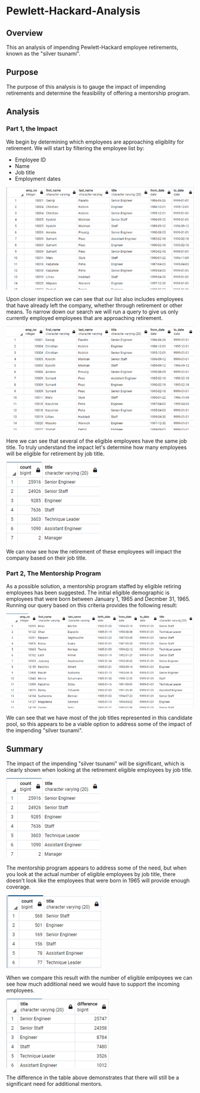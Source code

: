 # Pewlett-Hackard-Analysis

## Overview
This an analysis of impending Pewlett-Hackard employee retirements, known as the "silver tsunami".

## Purpose
The purpose of this analysis is to gauge the impact of impending retirements and determine the feasibility of offering a mentorship program.

## Analysis

### Part 1, the Impact
We begin by determining which employees are approaching eligiblity for retirement. We will start by filtering the employee list by:
- Employee ID
- Name
- Job title
- Employment dates

![Retiremenet eligible employees](Images/retirement_eligible_employees.png)

Upon closer inspection we can see that our list also includes employees that have already left the company, whether through retirement or other means. To narrow down our search we will run a query to give us only currently employed employees that are approaching retirement.

![Retirement job titles](Images/retirement_job_titles.png)

Here we can see that several of the eligible employees have the same job title. To truly understand the impact let's determine how many employees will be eligible for retirement by job title.

![Retirement title counts](Images/retirement_title_counts.png)

We can now see how the retirement of these employees will impact the company based on their job title.

### Part 2, The Mentorship Program
As a possible solution, a mentorship program staffed by eligible retiring employees has been suggested. The initial eligible demographic is employees that were born between January 1, 1965 and Decmber 31, 1965. Running our query based on this criteria provides the following result:

![Mentorship eligible](Images/mentorship_eligible.png)

We can see that we have most of the job titles represented in this candidate pool, so this appears to be a viable option to address some of the impact of the impending "silver tsunami".
## Summary
The impact of the impending "silver tsunami" will be significant, which is clearly shown when looking at the retirement eligible employees by job title.

![Retirement title counts](Images/retirement_title_counts.png)

The mentorship program appears to address some of the need, but when you look at the actual number of eligible employees by job title, there doesn't look like the employees that were born in 1965 will provide enough coverage.

![Mentorship counts](Images/mentorship_counts.png)

When we compare this result with the number of eligible emlpoyees we can see how much additional need we would have to support the incoming employees.

![Additional mentorship needs](Images/retirement_gap.png)

The difference in the table above demonstrates that there will still be a significant need for additional mentors.